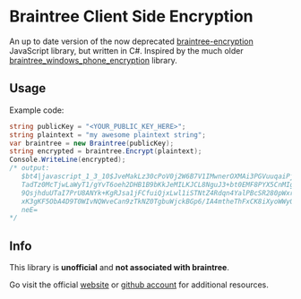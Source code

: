 ﻿# Braintree Client Side Encryption
An up to date version of the now deprecated [braintree-encryption](https://github.com/braintree/braintree-encryption.js) JavaScript library, but written in C#.
Inspired by the much older [braintree_windows_phone_encryption](https://github.com/braintree/braintree_windows_phone_encryption) library.

## Usage
Example code:
```csharp
string publicKey = "<YOUR_PUBLIC_KEY_HERE>";
string plaintext = "my awesome plaintext string";
var braintree = new Braintree(publicKey);
string encrypted = braintree.Encrypt(plaintext);
Console.WriteLine(encrypted);
/* output: 
   $bt4|javascript_1_3_10$JveMakLz30cPoV0j2W6B7V1IMwnerOXMAi3PGVuuqaiPjq+ku4W9vDZMjcXeXrdMC7z2yMWUBzHPBWtS9hxzaE7HMja3aJ/8UF2k39vcYEsDf3t0XS/fpioifJpPexJ8b6ZJ8Z1h1JLdr4IF6QPP29Io9q4zWRiaF2mX
   TadTz0McTjwLaWyT1/gYvT6oeh2DHB1B9bKkJeMILKJCL8NguJ3+bt0EMF8PYX5CnMIg5LGpdV0hBAvo0EPos8NZdTUp52wNdIzSOT8axebjPalh8aa4AY7B93xcBpr/1WyNhqPwucmZ3VB9GxoDZKg8dXRlaInQ69+Va4HHGrLgRGwzkzIDqnYiE2+AXAySJsUdD+muAV
   9QsjhduUTaI7PrU8ANYk+KgRJsa1jFCfuiQjxLwl1iSTNtZ4Rdqn4YalPBcSR280pWxr/+e5EGPuxAsGXgqkyiECkPXWdpZ5kLdagXGBMOPaE7on054wUFWT0S7zWx/Ard+tTFztrJm4Yd/rGW6vNaf3HQqu7kEm+T1197nLLKxA7IECjgvTewLEPDkOgfZs8Qj88WBQzO
   xK3gKF5ObA4D9T0WIvNQWveCan9zTkNZ0TgbuWjckBGp6/IA4mtheThFxCK8iXyoWWyOH+sRWgi4TXXULRS1v6me8+ykIKYI3nQCXuanx8tZZPO9rWE=$pm139N2eIDbO49KKD+rVZ9ci91Zt2588T+5IQrfaGjw=$4/dkxF229bilffEs+2XTmC10OJdQT2hUKnB3UZkZ
   neE=   
*/
```

## Info
This library is **unofficial** and **not associated with braintree**. 

Go visit the official [website](https://www.braintreepayments.com/) or [github account](https://github.com/braintree) for additional resources.
